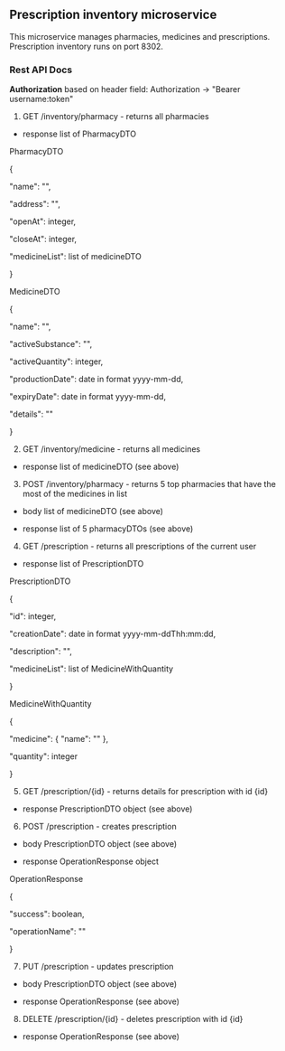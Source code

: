 ## Prescription inventory microservice
This microservice manages pharmacies, medicines and prescriptions.
Prescription inventory runs on port 8302.

### Rest API Docs

<b>Authorization</b> based on header field:
Authorization -> "Bearer username:token"

1) GET /inventory/pharmacy - returns all pharmacies
- response list of PharmacyDTO

PharmacyDTO

{

  "name": "",
  
  "address": "",
  
  "openAt": integer,
  
  "closeAt": integer,
  
  "medicineList": list of medicineDTO

}

MedicineDTO

{

  "name": "",
  
  "activeSubstance": "",
  
  "activeQuantity": integer,
  
  "productionDate": date in format yyyy-mm-dd,
  
  "expiryDate": date in format yyyy-mm-dd,
  
  "details": ""

}

2) GET /inventory/medicine - returns all medicines
- response list of medicineDTO (see above)

3) POST /inventory/pharmacy - returns 5 top pharmacies that have the most of the medicines in list
- body list of medicineDTO (see above)

- response list of 5 pharmacyDTOs (see above)

4) GET /prescription - returns all prescriptions of the current user
- response list of PrescriptionDTO

PrescriptionDTO

{

  "id": integer,
  
  "creationDate": date in format yyyy-mm-ddThh:mm:dd,
  
  "description": "",
  
  "medicineList": list of MedicineWithQuantity

}

MedicineWithQuantity

{

  "medicine": {
    "name": ""
  },
  
  "quantity": integer

}

5) GET /prescription/{id} - returns details for prescription with id {id}
- response PrescriptionDTO object (see above)

6) POST /prescription - creates prescription
- body PrescriptionDTO object (see above)

- response OperationResponse object

OperationResponse

{

  "success": boolean,
  
  "operationName": ""

}

7) PUT /prescription - updates prescription
- body PrescriptionDTO object (see above)

- response OperationResponse (see above)

8) DELETE /prescription/{id} - deletes prescription with id {id}
- response OperationResponse (see above)
